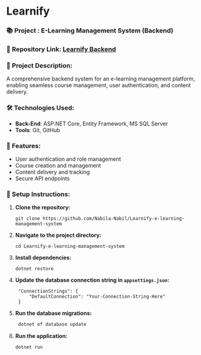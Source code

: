 # Learnify #

### 📚 Project :  E-Learning Management System (Backend)

### 📂 Repository Link: [Learnify Backend](https://github.com/Nabila-Nabil/Learnify-e-learning-management-system-using-api)

### 📜 Project Description:
A comprehensive backend system for an e-learning management platform, enabling seamless course management, user authentication, and content delivery.

### 🛠 Technologies Used:
- **Back-End**: ASP.NET Core, Entity Framework, MS SQL Server
- **Tools**: Git, GitHub

### 🌟 Features: 
- User authentication and role management
- Course creation and management
- Content delivery and tracking
- Secure API endpoints

### 🚀 Setup Instructions:
1. **Clone the repository:**
 
   `
    git clone https://github.com/Nabila-Nabil/Learnify-e-learning-management-system
    `

2. **Navigate to the project directory:**

    `
    cd Learnify-e-learning-management-system
    `

3. **Install dependencies:**
   
    `
    dotnet restore
    `

4. **Update the database connection string in `appsettings.json`:**
   
   ```
    "ConnectionStrings": {
        "DefaultConnection": "Your-Connection-String-Here"
    }
    ```

5. **Run the database migrations:**
   
   ```bash
    dotnet ef database update
    ```
6. **Run the application:**
  
    ```bash
    dotnet run
    ```


